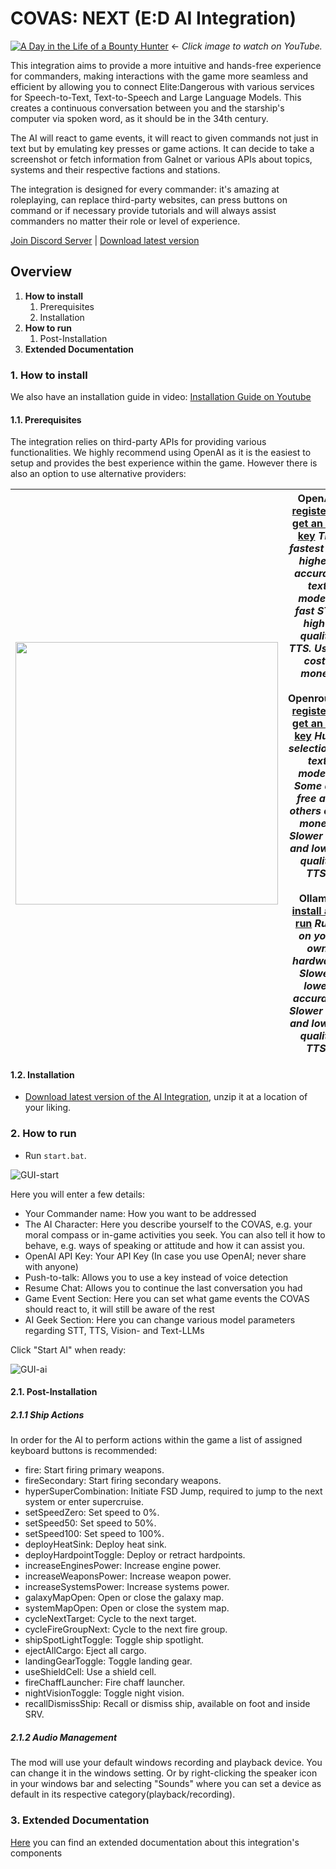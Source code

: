 # COVAS: NEXT (E:D AI Integration)

[![A Day in the Life of a Bounty Hunter](http://img.youtube.com/vi/nvuCwwixvxw/0.jpg)](https://www.youtube.com/watch?v=nvuCwwixvxw)
<- *Click image to watch on YouTube.*

This integration aims to provide a more intuitive and hands-free experience for commanders, making interactions with the game more seamless and efficient by allowing you to connect Elite:Dangerous with various services for Speech-to-Text, Text-to-Speech and Large Language Models. This creates a continuous conversation between you and the starship's computer via spoken word, as it should be in the 34th century.

The AI will react to game events, it will react to given commands not just in text but by emulating key presses or game actions. It can decide to take a screenshot or fetch information from Galnet or various APIs about topics, systems and their respective factions and stations.

The integration is designed for every commander: it's amazing at roleplaying, can replace third-party websites, can press buttons on command or if necessary provide tutorials and will always assist commanders no matter their role or level of experience.

[Join Discord Server](https://discord.gg/9c58jxVuAT)
|
[Download latest version](https://github.com/RatherRude/Elite-Dangerous-AI-Integration/releases)

## Overview

1. **How to install**
   1. Prerequisites
   2. Installation
2. **How to run**
   1. Post-Installation
3. **Extended Documentation** 


### 1. How to install

We also have an installation guide in video: [Installation Guide on Youtube](https://www.youtube.com/watch?v=EzHqcE7Ur60)

#### 1.1. Prerequisites
The integration relies on third-party APIs for providing various functionalities. We highly recommend using OpenAI as it is the easiest to setup and provides the best experience within the game. However there is also an option to use alternative providers:

| <img src="screen/decision_tree.svg" width="420px"> | **OpenAI**: [register to get an API key](https://platform.openai.com/docs/introduction) *The fastest and highest accuracy text models, fast STT, high-quality TTS. Usage costs money*<br /><br />Openrouter: [register to get an API key](https://openrouter.ai/docs/models) *Huge selection of text models. Some are free and others cost money. Slower STT and lower-quality TTS.*<br /><br />**Ollama**: [install and run](https://github.com/ollama/ollama?tab=readme-ov-file#quickstart) *Runs on your own hardware. Slower, lower accuracy. Slower STT and lower-quality TTS.* |
|----------------------------------------------------|--------------------------------------------------------------------------------------------------------------------------------------------------------------------------------------------------------------------------------------------------------------------------------------------------------------------------------------------------------------------------------------------------------------------------------------------------------------------------------------------------------------------------------------------------------------------|

#### 1.2. Installation

* [Download latest version of the AI Integration](https://github.com/RatherRude/Elite-Dangerous-AI-Integration/releases), unzip it at a location of your liking.

### 2. How to run
    
* Run `start.bat`.

![GUI-start](screen/GUI_start.png)

Here you will enter a few details:
- Your Commander name: How you want to be addressed
- The AI Character: Here you describe yourself to the COVAS, e.g. your moral compass or in-game activities you seek. You can also tell it how to behave, e.g. ways of speaking or attitude and how it can assist you.
- OpenAI API Key: Your API Key (In case you use OpenAI; never share with anyone)
- Push-to-talk: Allows you to use a key instead of voice detection
- Resume Chat: Allows you to continue the last conversation you had
- Game Event Section: Here you can set what game events the COVAS should react to, it will still be aware of the rest
- AI Geek Section: Here you can change various model parameters regarding STT, TTS, Vision- and Text-LLMs

Click "Start AI" when ready:

![GUI-ai](screen/GUI_AI.png)

#### 2.1. Post-Installation

##### 2.1.1 Ship Actions

In order for the AI to perform actions within the game a list of assigned keyboard buttons is recommended:
- fire: Start firing primary weapons.
- fireSecondary: Start firing secondary weapons.
- hyperSuperCombination: Initiate FSD Jump, required to jump to the next system or enter supercruise.
- setSpeedZero: Set speed to 0%.
- setSpeed50: Set speed to 50%.
- setSpeed100: Set speed to 100%.
- deployHeatSink: Deploy heat sink.
- deployHardpointToggle: Deploy or retract hardpoints.
- increaseEnginesPower: Increase engine power.
- increaseWeaponsPower: Increase weapon power.
- increaseSystemsPower: Increase systems power.
- galaxyMapOpen: Open or close the galaxy map.
- systemMapOpen: Open or close the system map.
- cycleNextTarget: Cycle to the next target.
- cycleFireGroupNext: Cycle to the next fire group.
- shipSpotLightToggle: Toggle ship spotlight.
- ejectAllCargo: Eject all cargo.
- landingGearToggle: Toggle landing gear.
- useShieldCell: Use a shield cell.
- fireChaffLauncher: Fire chaff launcher.
- nightVisionToggle: Toggle night vision.
- recallDismissShip: Recall or dismiss ship, available on foot and inside SRV.

##### 2.1.2 Audio Management

The mod will use your default windows recording and playback device.
You can change it in the windows setting.
Or by right-clicking the speaker icon in your windows bar and selecting "Sounds" where you can set a device as default in its respective category(playback/recording).

### 3. Extended Documentation

[Here](./docs/description.md) you can find an extended documentation about this integration's components 